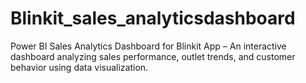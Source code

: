 # Blinkit_sales_analyticsdashboard
Power BI Sales Analytics Dashboard for Blinkit App – An interactive dashboard analyzing sales performance, outlet trends, and customer behavior using data visualization.

